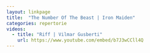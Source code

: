 ```yaml
---
layout: linkpage
title:  "The Number Of The Beast | Iron Maiden"
categories: repertorie
videos:
  - title: "Riff | Vilmar Gusberti"
    url: https://www.youtube.com/embed/b7J3wCCll4Q
---
```

